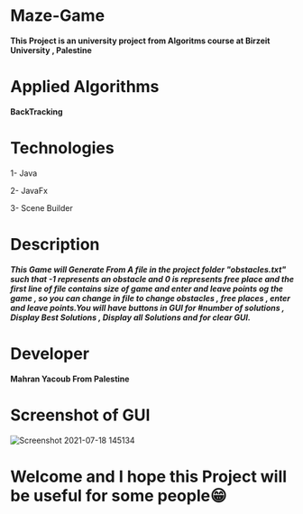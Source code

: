 # Maze-Game

**This Project is an university project from Algoritms course at Birzeit University , Palestine**

# Applied Algorithms 
   **BackTracking** 
   
# Technologies 
  1- Java 
  
  2- JavaFx
  
  3- Scene Builder
  
 # Description 
 
   ***This Game will Generate From A file in the project folder "obstacles.txt" such that -1  represents an obstacle and 
   0 is represents free place and the first line of file contains size of game and enter and leave points og the game , so you can 
   change in file to change obstacles , free places , enter and leave points.You will have  buttons in GUI for #number of solutions 
   , Display Best Solutions , Display all Solutions and for clear GUI.***
   
  # Developer 
   **Mahran Yacoub From Palestine**
   
  # Screenshot of GUI
  
  ![Screenshot 2021-07-18 145134](https://user-images.githubusercontent.com/77076151/126065949-3abc2083-228c-4c1c-9699-79f1ca74acd0.png)
  
  
   
  # Welcome and I hope this Project will be useful for some people😁
  
  
